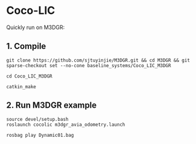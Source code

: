 # Coco-LIC
Quickly run on M3DGR:

## 1. Compile
```
git clone https://github.com/sjtuyinjie/M3DGR.git && cd M3DGR && git sparse-checkout set --no-cone baseline_systems/Coco_LIC_M3DGR

cd Coco_LIC_M3DGR

catkin_make
```
## 2. Run M3DGR example
```
source devel/setup.bash
roslaunch cocolic m3dgr_avia_odometry.launch

rosbag play Dynamic01.bag
```

